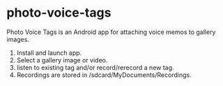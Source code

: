 # photo-voice-tags

Photo Voice Tags is an Android app for attaching voice memos to gallery images.

1. Install and launch app.
2. Select a gallery image or video.
3. listen to existing tag and/or record/rerecord a new tag.
4. Recordings are stored in /sdcard/MyDocuments/Recordings.
